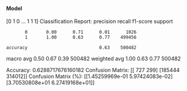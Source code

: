 #### Model
[0 1 0 ... 1 1 1]
Classification Report:
              precision    recall  f1-score   support

           0       0.00      0.71      0.01      1026
           1       1.00      0.63      0.77    499456

    accuracy                           0.63    500482
   macro avg       0.50      0.67      0.39    500482
weighted avg       1.00      0.63      0.77    500482

Accuracy: 0.6288717676160182
Confusion Matrix:
[[   727    299]
 [185444 314012]]
Confusion Matrix (%):
[[1.45259969e-01 5.97424083e-02]
 [3.70530808e+01 6.27419168e+01]]
